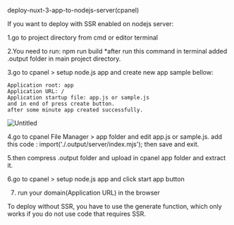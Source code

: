 deploy-nuxt-3-app-to-nodejs-server(cpanel)

If you want to deploy with SSR enabled on nodejs server:

1.go to project directory from cmd or editor terminal

2.You need to run:
    npm run build
    *after run this command in terminal added .output folder in main project directory.
    
3.go to cpanel > setup node.js app and create new app sample bellow:

    Application root: app
    Application URL: / 
    Application startup file: app.js or sample.js
    and in end of press create button.
    after some minute app created successfully.

![Untitled](https://github.com/farzadj248/deploy-nuxt-3-app-to-nodejs-server/assets/55263969/ae92c314-5a4b-40d2-97d2-e984de71a6f1)


4.go to cpanel File Manager > app folder and edit app.js or sample.js.
  add this code : import('./.output/server/index.mjs');
  then save and exit.

5.then compress .output folder and upload in cpanel app folder and extract it.

6.go to cpanel > setup node.js app and click start app button

7. run your domain(Application URL) in the browser

To deploy without SSR, you have to use the generate function, which only works if you do not use code that requires SSR.
